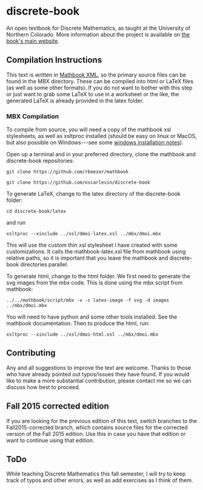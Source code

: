 discrete-book
=============

An open textbook for Discrete Mathematics, as taught at the University of Northern Colorado.  More information about the project is available on [the book's main website](http://discretetext.oscarlevin.com).


## Compilation Instructions

This text is written in [Mathbook XML](http://mathbook.pugetsound.edu), so the primary source files can be found in the MBX directory.  These can be compiled into html or LaTeX files (as well as some other formats).  If you do not want to bother with this step or just want to grab some LaTeX to use in a worksheet or the like, the generated LaTeX is already provided in the latex folder.

### MBX Compilation

To compile from source, you will need a copy of the mathbook xsl stylesheets, as well as xsltproc installed (should be easy on linux or MacOS, but also possible on Windows---see some [windows installation notes](http://mathbook.pugetsound.edu/doc/author-guide/html/windows-install-notes.html)).

Open up a terminal and in your preferred directory, clone the mathbook and discrete-book repositories:

`git clone https://github.com/rbeezer/mathbook`

`git clone https://github.com/oscarlevin/discrete-book`

To generate LaTeX, change to the latex directory of the discrete-book folder:

`cd discrete-book/latex`

and run

`xsltproc --xinclude ../xsl/dmoi-latex.xsl ../mbx/dmoi.mbx`

This will use the custom thin xsl stylesheet I have created with some customizations.  It calls the mathbook-latex.xsl file from mathbook using relative paths, so it is important that you leave the mathbook and discrete-book directories parallel.

To generate html, change to the html folder.  We first need to generate the svg images from the mbx code.  This is done using the mbx script from mathbook:

`../../mathbook/script/mbx -v -c latex-image -f svg -d images ../mbx/dmoi.mbx`

You will need to have python and some other tools installed.  See the mathbook documentation.  Then to produce the html, run:

`xsltproc --xinclude ../xsl/dmoi-html.xsl ../mbx/dmoi.mbx`

## Contributing

Any and all suggestions to improve the text are welcome.  Thanks to those who have already pointed out typos/issues they have found.  If you would like to make a more substantial contribution, please contact me so we can discuss how best to proceed.

## Fall 2015 corrected edition

If you are looking for the previous edition of this text, switch branches to the Fall2015-corrected branch, which contains source files for the corrected version of the Fall 2015 edition.  Use this in case you have that edition or want to continue using that edition.  

## ToDo

While teaching Discrete Mathematics this fall semester, I will try to keep track of typos and other errors, as well as add exercises as I think of them.
